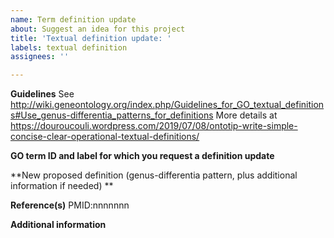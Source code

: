 ```yaml
---
name: Term definition update
about: Suggest an idea for this project
title: 'Textual definition update: '
labels: textual definition
assignees: ''

---
```


**Guidelines**
See http://wiki.geneontology.org/index.php/Guidelines_for_GO_textual_definitions#Use_genus-differentia_patterns_for_definitions
More details at https://douroucouli.wordpress.com/2019/07/08/ontotip-write-simple-concise-clear-operational-textual-definitions/


**GO term ID and label for which you request a definition update**

**New proposed definition (genus-differentia pattern, plus additional information if needed) **


**Reference(s)**
PMID:nnnnnnn

**Additional information**

